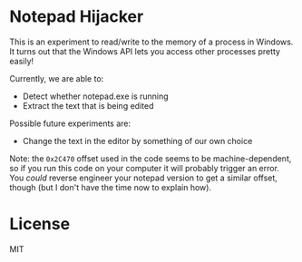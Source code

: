 # Notepad Hijacker

This is an experiment to read/write to the memory of a process in Windows.
It turns out that the Windows API lets you access other processes pretty
easily!

Currently, we are able to:

* Detect whether notepad.exe is running
* Extract the text that is being edited

Possible future experiments are:
* Change the text in the editor by something of our own choice

Note: the `0x2C470` offset used in the code seems to be machine-dependent,
so if you run this code on your computer it will probably trigger an error.
You _could_ reverse engineer your notepad version to get a similar offset,
though (but I don't have the time now to explain how).

# License

MIT
